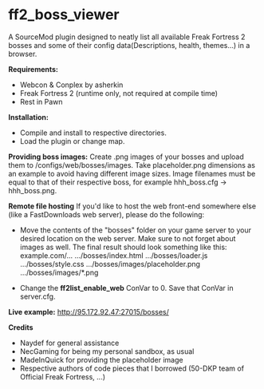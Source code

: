 # ff2_boss_viewer
A SourceMod plugin designed to neatly list all available Freak Fortress 2 bosses and some of their config data(Descriptions, health, themes...)
in a browser.

**Requirements:**
- Webcon & Conplex by asherkin
- Freak Fortress 2 (runtime only, not required at compile time)
- Rest in Pawn

**Installation:**
- Compile and install to respective directories. 
- Load the plugin or change map.

**Providing boss images:**
Create .png images of your bosses and upload them to /configs/web/bosses/images.
Take placeholder.png dimensions as an example to avoid having different image sizes.
Image filenames must be equal to that of their respective boss, for example hhh_boss.cfg -> hhh_boss.png.

**Remote file hosting**
If you'd like to host the web front-end somewhere else (like a FastDownloads web server), please do the following:
- Move the contents of the "bosses" folder on your game server to your desired location on the web server. Make sure to not forget about images as well. The final result should look something like this:
    example.com/...
                .../bosses/index.html
                .../bosses/loader.js
                .../bosses/style.css
                .../bosses/images/placeholder.png
                .../bosses/images/*.png

- Change the **ff2list_enable_web** ConVar to 0. Save that ConVar in server.cfg.

**Live example:**
http://95.172.92.47:27015/bosses/

**Credits**
- Naydef for general assistance
- NecGaming for being my personal sandbox, as usual
- MadeInQuick for providing the placeholder image
- Respective authors of code pieces that I borrowed (50-DKP team of Official Freak Fortress, ...)
